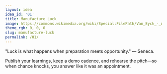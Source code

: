 ```yaml
---
layout: idea
idea_id: '01'
title: Manufacture Luck
image: https://commons.wikimedia.org/wiki/Special:FilePath/Van_Eyck_-_Arnolfini_Portrait.jpg
theme_rgb: 0, 0, 0
slug: manufacture-luck
permalink: /01/
---
```


"Luck is what happens when preparation meets opportunity." — Seneca. 

Publish your learnings, keep a demo cadence, and rehearse the pitch—so when chance knocks, you answer like it was an appointment.
